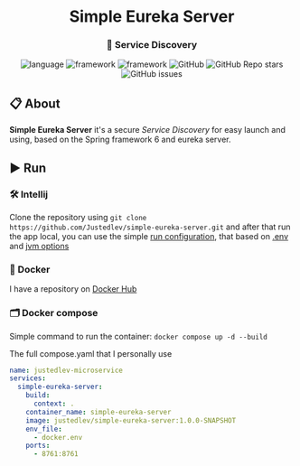 <div id="header" align="center">
    <h1>Simple Eureka Server</h1>
    <h3>🚚 Service Discovery</h3>
    <div id="badges">
        <img alt="language" src="https://img.shields.io/badge/Java%2017-e6892e">
        <img alt="framework" src="https://img.shields.io/badge/Spring%20Framework%206-6cb52d">
        <img alt="framework" src="https://img.shields.io/badge/Spring%20Boot%203-6cb52d">
        <img alt="GitHub" src="https://img.shields.io/github/license/Justedlev/simple-eureka-server">
        <img alt="GitHub Repo stars" src="https://img.shields.io/github/stars/Justedlev/simple-eureka-server">
        <img alt="GitHub issues" src="https://img.shields.io/github/issues/Justedlev/simple-eureka-server">
    </div>
</div>

## 📋 About

__Simple Eureka Server__ it's a secure *Service Discovery* for easy launch and using, based on the Spring framework 6 and
eureka server.

## ▶️ Run

### 🛠️ Intellij

Clone the repository using `git clone https://github.com/Justedlev/simple-eureka-server.git` and after that run the app local,
you can use the simple [run configuration](.run%2FDefault.run.xml), that based on [.env](.env)
and [jvm options](.vmoptions)

### 🚢 Docker

I have a repository on [Docker Hub](https://hub.docker.com/repository/docker/justedlev/simple-eureka-server/general)

### 🗂️ Docker compose

Simple command to run the container: `docker compose up -d --build`

The full compose.yaml that I personally use

```yaml
name: justedlev-microservice
services:
  simple-eureka-server:
    build:
      context: .
    container_name: simple-eureka-server
    image: justedlev/simple-eureka-server:1.0.0-SNAPSHOT
    env_file:
      - docker.env
    ports:
      - 8761:8761
```
